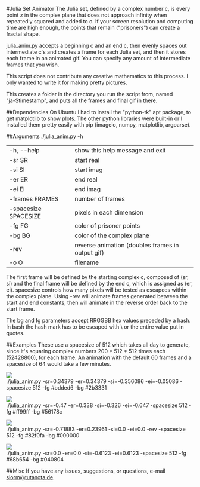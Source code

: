 #Julia Set Animator
The Julia set, defined by a complex number c, is every point z in the complex plane that does not approach infinity when repeatedly squared and added to c. If your screen resolution and computing time are high enough, the points that remain ("prisoners") can create a fractal shape.

julia_anim.py accepts a beginning c and an end c, then evenly spaces out intermediate c's and creates a frame for each Julia set, and then it stores each frame in an animated gif. You can specify any amount of intermediate frames that you wish.

This script does not contribute any creative mathematics to this process. I only wanted to write it for making pretty pictures.

This creates a folder in the directory you run the script from, named "ja-$timestamp", and puts all the frames and final gif in there.

##Dependencies
On Ubuntu I had to install the "python-tk" apt package, to get matplotlib to show plots. The other python libraries were built-in or I installed them pretty easily with pip (imageio, numpy, matplotlib, argparse).

##Arguments
./julia_anim.py -h  

|  |  |
|:---|:---|
|  -h, --help            |show this help message and exit|
|  -sr SR                |start real|
|  -si SI                |start imag|
|  -er ER                |end real|
|  -ei EI                |end imag|
|  -frames FRAMES        |number of frames|
|  -spacesize SPACESIZE  |pixels in each dimension|
|  -fg FG                |color of prisoner points|
|  -bg BG                |color of the complex plane|
|  -rev                  |reverse animation (doubles frames in output gif)|
|  -o O                  |filename|
  
  
The first frame will be defined by the starting complex c, composed of (sr, si) and the final frame will be defined by the end c, which is assigned as (er, ei). spacesize controls how many pixels will be tested as escapees within the complex plane. Using -rev will animate frames generated between the start and end constants, then will animate in the reverse order back to the start frame.

The bg and fg parameters accept RRGGBB hex values preceded by a hash. In bash the hash mark has to be escaped with \ or the entire value put in quotes.

##Examples
These use a spacesize of 512 which takes all day to generate, since it's squaring complex numbers 200 * 512 * 512 times each (52428800), for each frame. An animation with the default 60 frames and a spacesize of 64 would take a few minutes.

![](samples/a/a.gif)  
./julia_anim.py -sr=0.34379 -er=0.34379 -si=-0.356086 -ei=-0.05086 -spacesize 512 -fg \#bdded6 -bg \#2b3331  

![](samples/b/b.gif)  
./julia_anim.py -sr=-0.47 -er=0.338 -si=-0.326 -ei=-0.647 -spacesize 512 -fg \#ff99ff -bg \#56178c  

![](samples/c/c.gif)  
./julia_anim.py -sr=-0.71883 -er=0.23961 -si=0.0 -ei=0.0 -rev -spacesize 512 -fg \#82f0fa -bg \#000000  

![](samples/d/d.gif)  
./julia_anim.py -sr=0.0 -er=0.0 -si=-0.6123 -ei=0.6123 -spacesize 512 -fg \#68b654 -bg \#040804  

##Misc
If you have any issues, suggestions, or questions, e-mail slorm@tutanota.de.
